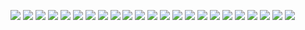 ![](5.Node.js模块开发.002.jpeg)
![](5.Node.js模块开发.003.jpeg)
![](5.Node.js模块开发.004.jpeg)
![](5.Node.js模块开发.005.jpeg)
![](5.Node.js模块开发.006.jpeg)
![](5.Node.js模块开发.007.jpeg)
![](5.Node.js模块开发.008.jpeg)
![](5.Node.js模块开发.009.jpeg)
![](5.Node.js模块开发.010.jpeg)
![](5.Node.js模块开发.011.jpeg)
![](5.Node.js模块开发.012.jpeg)
![](5.Node.js模块开发.013.jpeg)
![](5.Node.js模块开发.014.jpeg)
![](5.Node.js模块开发.015.jpeg)
![](5.Node.js模块开发.016.jpeg)
![](5.Node.js模块开发.017.jpeg)
![](5.Node.js模块开发.018.jpeg)
![](5.Node.js模块开发.019.jpeg)
![](5.Node.js模块开发.020.jpeg)
![](5.Node.js模块开发.021.jpeg)
![](5.Node.js模块开发.022.jpeg)
![](5.Node.js模块开发.023.jpeg)
![](5.Node.js模块开发.024.jpeg)